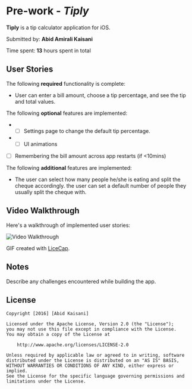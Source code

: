 # Pre-work - *Tiply*

**Tiply** is a tip calculator application for iOS.

Submitted by: **Abid Amirali Kaisani**

Time spent: **13** hours spent in total

## User Stories

The following **required** functionality is complete:

- User can enter a bill amount, choose a tip percentage, and see the tip and total values.

The following **optional** features are implemented:

- * [ ] Settings page to change the default tip percentage.
- * [ ] UI animations
- [ ] Remembering the bill amount across app restarts (if <10mins)

The following **additional** features are implemented:

- The user can select how many people he/she is eating and split the cheque accordingly. the user can set a default number of people they usually split the cheque with.

## Video Walkthrough 

Here's a walkthrough of implemented user stories:

<img src='http://i.imgur.com/ltrkA0X.gif' title='Video Walkthrough' width='' alt='Video Walkthrough' />

GIF created with [LiceCap](http://www.cockos.com/licecap/).

## Notes

Describe any challenges encountered while building the app.

## License

    Copyright [2016] [Abid Kaisani]

    Licensed under the Apache License, Version 2.0 (the "License");
    you may not use this file except in compliance with the License.
    You may obtain a copy of the License at

        http://www.apache.org/licenses/LICENSE-2.0

    Unless required by applicable law or agreed to in writing, software
    distributed under the License is distributed on an "AS IS" BASIS,
    WITHOUT WARRANTIES OR CONDITIONS OF ANY KIND, either express or implied.
    See the License for the specific language governing permissions and
    limitations under the License.